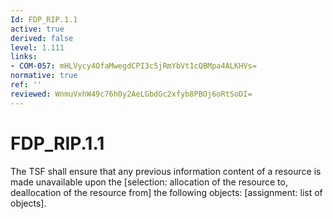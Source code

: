```yaml
---
Id: FDP_RIP.1.1
active: true
derived: false
level: 1.111
links:
- COM-057: mHLVycy4OfaMwegdCPI3c5jRmYbVt1cQBMpa4ALKHVs=
normative: true
ref: ''
reviewed: WnmuVxhW49c76h0y2AeLGbdGc2xfyb8PBOj6oRtSoDI=
---
```


# FDP_RIP.1.1

The TSF shall ensure that any previous information content of a resource is made unavailable upon the [selection: allocation of the resource to, deallocation of the resource from] the following objects: [assignment: list of objects].